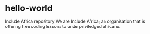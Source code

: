 # hello-world
Include Africa repository
We are Include Africa; an organisation that is offering free coding lessons to underpriviledged africans. 
